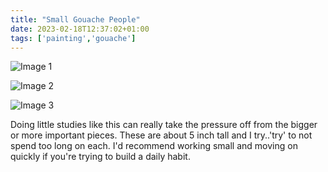 ```yaml
---
title: "Small Gouache People"
date: 2023-02-18T12:37:02+01:00
tags: ['painting','gouache']
---
```

![Image 1](/2023-02-18-small-gouache-people/2023-02-18-small-gouache-people-1.png)

![Image 2](/2023-02-18-small-gouache-people/2023-02-18-small-gouache-people-2.png)

![Image 3](/2023-02-18-small-gouache-people/2023-02-18-small-gouache-people-3.png)

Doing little studies like this can really take the pressure off from the bigger or more important pieces. These are about 5 inch tall and I try..'try' to not spend too long on each. I'd recommend working small and moving on quickly if you're trying to build a daily habit.
